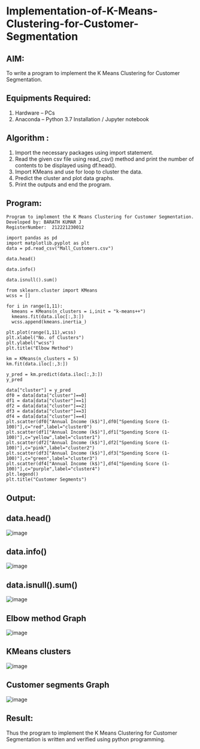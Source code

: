 # Implementation-of-K-Means-Clustering-for-Customer-Segmentation

## AIM:
To write a program to implement the K Means Clustering for Customer Segmentation.

## Equipments Required:
1. Hardware – PCs
2. Anaconda – Python 3.7 Installation / Jupyter notebook

## Algorithm :
1. Import the necessary packages using import statement.
2. Read the given csv file using read_csv() method and print the number of contents to be displayed using df.head().
3. Import KMeans and use for loop to cluster the data.
4. Predict the cluster and plot data graphs.
5. Print the outputs and end the program.
## Program:
```
Program to implement the K Means Clustering for Customer Segmentation.
Developed by: BARATH KUMAR J
RegisterNumber:  212221230012
```
```
import pandas as pd
import matplotlib.pyplot as plt
data = pd.read_csv("Mall_Customers.csv")

data.head()

data.info()

data.isnull().sum()

from sklearn.cluster import KMeans
wcss = []

for i in range(1,11):
  kmeans = KMeans(n_clusters = i,init = "k-means++")
  kmeans.fit(data.iloc[:,3:])
  wcss.append(kmeans.inertia_)

plt.plot(range(1,11),wcss)
plt.xlabel("No. of Clusters")
plt.ylabel("wcss")
plt.title("Elbow Method")

km = KMeans(n_clusters = 5)
km.fit(data.iloc[:,3:])

y_pred = km.predict(data.iloc[:,3:])
y_pred

data["cluster"] = y_pred
df0 = data[data["cluster"]==0]
df1 = data[data["cluster"]==1]
df2 = data[data["cluster"]==2]
df3 = data[data["cluster"]==3]
df4 = data[data["cluster"]==4]
plt.scatter(df0["Annual Income (k$)"],df0["Spending Score (1-100)"],c="red",label="cluster0")
plt.scatter(df1["Annual Income (k$)"],df1["Spending Score (1-100)"],c="yellow",label="cluster1")
plt.scatter(df2["Annual Income (k$)"],df2["Spending Score (1-100)"],c="pink",label="cluster2")
plt.scatter(df3["Annual Income (k$)"],df3["Spending Score (1-100)"],c="green",label="cluster3")
plt.scatter(df4["Annual Income (k$)"],df4["Spending Score (1-100)"],c="purple",label="cluster4")
plt.legend()
plt.title("Customer Segments")
```
## Output:

## data.head()
![image](https://github.com/NaveenKumar-008/Implementation-of-K-Means-Clustering-for-Customer-Segmentation/assets/128135244/d8e62051-9409-4093-b9c2-031766ac66a2)

## data.info()
![image](https://github.com/NaveenKumar-008/Implementation-of-K-Means-Clustering-for-Customer-Segmentation/assets/128135244/543b2c5a-7ef0-4ea9-8cb6-3a0ec119293f)

## data.isnull().sum()
![image](https://github.com/NaveenKumar-008/Implementation-of-K-Means-Clustering-for-Customer-Segmentation/assets/128135244/ddd10959-0347-4678-9479-644ab7f57c5c)

## Elbow method Graph
![image](https://github.com/NaveenKumar-008/Implementation-of-K-Means-Clustering-for-Customer-Segmentation/assets/128135244/05bacfb1-cc08-487d-ae2e-e9427831a509)

## KMeans clusters
![image](https://github.com/NaveenKumar-008/Implementation-of-K-Means-Clustering-for-Customer-Segmentation/assets/128135244/f27d5c0a-7c1b-4847-974b-6901209aa229)

## Customer segments Graph
![image](https://github.com/NaveenKumar-008/Implementation-of-K-Means-Clustering-for-Customer-Segmentation/assets/128135244/2249e039-69e2-43f3-9e49-2f7557304260)

## Result:
Thus the program to implement the K Means Clustering for Customer Segmentation is written and verified using python programming.
